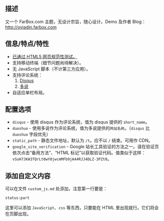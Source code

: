 ## 描述 ##

又一个 FarBox.com 主题，无设计宗旨，随心设计。Demo 及作者 Blog：http://oyiadin.farbox.com

## 信息/特点/特性 ##

* [已通过 HTML5 网页规范性测试。](http://validator.w3.org/check?uri=oyiadin.farbox.com)
* 支持移动终端（细节问题尚待解决）。
* 无 JavaScript 脚本（不计第三方应用）。
* 支持评论系统：
    1. [Disqus](http://disqus.com/)
    2. [多说](http://duoshuo.com/)
* 自适应单栏布局。

## 配置选项 ##

* `disqus` - 使用 disqus 作为评论系统，值为 disqus 提供的 `short_name`。
* `duoshuo` - 使用多说作为评论系统，值为多说提供的`网站名称`。（`disqus` 比 `duoshuo` 字段优先）
* `static_path` - 静态文件地址，默认为 `/t`。应不以 `/` 结束。可用作 CDN。
* `google_site_verification` - Google 站长工具验证的方法之一。请在验证页依次点击“备用方法”、“HTML 标记”以获取验证代码。值类似于这样：`vSuH7JKA3TQrLt0wY0jwcmMFb9jA44RJJ4DLZ-3PZt0`。

## 添加自定义内容 ##

可以在文件 `custom_js.md` 处添加，注意第一行要是：

```text
status:part
```

这里可以添加 `JavaScript`、`css` 等东西，只要能在 HTML 里出现就行。它们将会在页脚出现。
